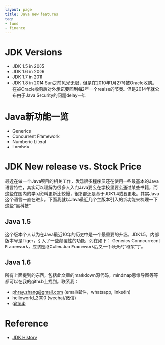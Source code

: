 ```yaml
---
layout: page
title: Java new features 
tag:
- fund
- finance
---
```

# JDK Versions
- JDK 1.5 in 2005
- JDK 1.6 in 2006
- JDK 1.7 in 2011
- JDK 1.8 in 2014
Sun之前风光无限，但是在2010年1月27号被Oracle收购。
在被Oracle收购后对外承诺要回到每2年一个realse的节奏。但是2014年就公布由于Java Security的问题delay一年

# Java新功能一览
- Generics
- Concurrent Framework
- Numberic Literal
- Lambda

# JDK New release vs. Stock Price

最近在做一个Java项目的相关工作，发现很多程序员还在使用一些最基本的Java语言特性，其实可以理解为很多人入门Java要么在学校里要么通过某些书籍，而这些在国内的学习资料更新比较慢，很多都还是基于JDK1.4或者更老。其实Java这个语言一直在进步。下面我就以Java最近几个主版本引入的新功能来梳理一下这些“黑科技”

## Java 1.5
这个版本个人认为在Java最近10年的历史中是一个最重要的升级。JDK1.5，内部版本号是Tiger，引入了一些颠覆性的功能，列在如下：
Generics
Conncurrecnt Framework，应该是继Collection Framework后又一个块头的“框架”了。

## Java 1.6


所有上面提到的东西，包括此文章的markdown源代码，mindmap思维导图等等都可以在我的github上找到。联系我：
* phray.zhang@gmail.com (email/邮件，whatsapp, linkedin)
* helloworld_2000 (wechat/微信)
* [github](https://github.com/CloudsDocker/)

# Reference
- [JDK History](https://en.wikipedia.org/wiki/Java_version_history)
